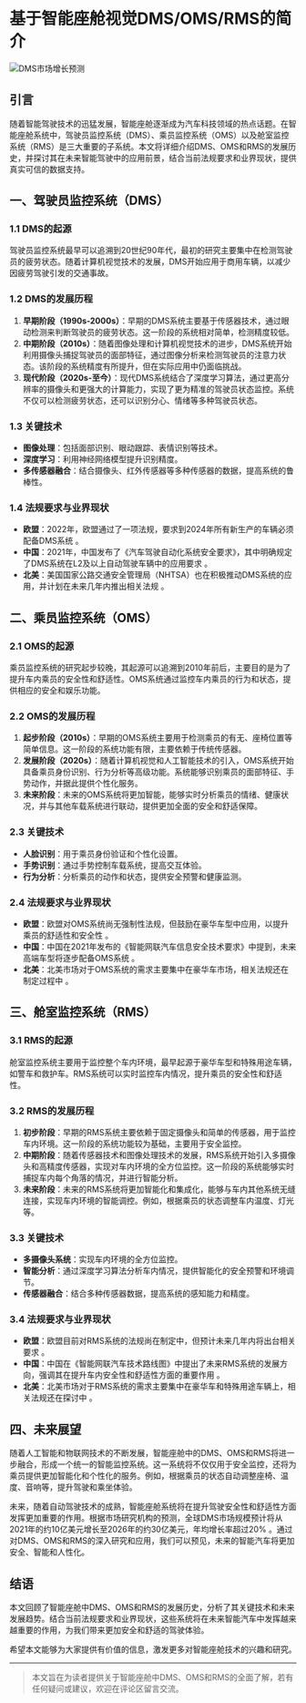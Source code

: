 # 基于智能座舱视觉DMS/OMS/RMS的简介
![DMS市场增长预测](SmartCockpit/DMSOMSRMS/market_pred.png)
## 引言
随着智能驾驶技术的迅猛发展，智能座舱逐渐成为汽车科技领域的热点话题。在智能座舱系统中，驾驶员监控系统（DMS）、乘员监控系统（OMS）以及舱室监控系统（RMS）是三大重要的子系统。本文将详细介绍DMS、OMS和RMS的发展历史，并探讨其在未来智能驾驶中的应用前景，结合当前法规要求和业界现状，提供真实可信的数据支持。

## 一、驾驶员监控系统（DMS）

### 1.1 DMS的起源
驾驶员监控系统最早可以追溯到20世纪90年代，最初的研究主要集中在检测驾驶员的疲劳状态。随着计算机视觉技术的发展，DMS开始应用于商用车辆，以减少因疲劳驾驶引发的交通事故。

### 1.2 DMS的发展历程
1. **早期阶段（1990s-2000s）**：早期的DMS系统主要基于传感器技术，通过眼动检测来判断驾驶员的疲劳状态。这一阶段的系统相对简单，检测精度较低。
2. **中期阶段（2010s）**：随着图像处理和计算机视觉技术的进步，DMS系统开始利用摄像头捕捉驾驶员的面部特征，通过图像分析来检测驾驶员的注意力状态。该阶段的系统精度有所提升，但在实际应用中仍面临挑战。
3. **现代阶段（2020s-至今）**：现代DMS系统结合了深度学习算法，通过更高分辨率的摄像头和更强大的计算能力，实现了更为精准的驾驶员状态监控。系统不仅可以检测疲劳状态，还可以识别分心、情绪等多种驾驶员状态。

### 1.3 关键技术
- **图像处理**：包括面部识别、眼动跟踪、表情识别等技术。
- **深度学习**：利用神经网络模型提升识别精度。
- **多传感器融合**：结合摄像头、红外传感器等多种传感器的数据，提高系统的鲁棒性。

### 1.4 法规要求与业界现状
- **欧盟**：2022年，欧盟通过了一项法规，要求到2024年所有新生产的车辆必须配备DMS系统 。
- **中国**：2021年，中国发布了《汽车驾驶自动化系统安全要求》，其中明确规定了DMS系统在L2及以上自动驾驶车辆中的应用要求 。
- **北美**：美国国家公路交通安全管理局（NHTSA）也在积极推动DMS系统的应用，并计划在未来几年内推出相关法规 。

## 二、乘员监控系统（OMS）

### 2.1 OMS的起源
乘员监控系统的研究起步较晚，其起源可以追溯到2010年前后，主要目的是为了提升车内乘员的安全性和舒适性。OMS系统通过监控车内乘员的行为和状态，提供相应的安全和娱乐功能。

### 2.2 OMS的发展历程
1. **起步阶段（2010s）**：早期的OMS系统主要用于检测乘员的有无、座椅位置等简单信息。这一阶段的系统功能有限，主要依赖于传统传感器。
2. **发展阶段（2020s）**：随着计算机视觉和人工智能技术的引入，OMS系统开始具备乘员身份识别、行为分析等高级功能。系统能够识别乘员的面部特征、手势动作，并据此提供个性化服务。
3. **未来阶段**：未来的OMS系统将更加智能，能够实时分析乘员的情绪、健康状况，并与其他车载系统进行联动，提供更加全面的安全和舒适保障。

### 2.3 关键技术
- **人脸识别**：用于乘员身份验证和个性化设置。
- **手势识别**：通过手势控制车载系统，提高交互体验。
- **行为分析**：分析乘员的动作和状态，提供安全预警和健康监测。

### 2.4 法规要求与业界现状
- **欧盟**：欧盟对OMS系统尚无强制性法规，但鼓励在豪华车型中应用，以提升乘员的舒适性和安全性 。
- **中国**：中国在2021年发布的《智能网联汽车信息安全技术要求》中提到，未来高端车型将逐步配备OMS系统 。
- **北美**：北美市场对于OMS系统的需求主要集中在豪华车市场，相关法规还在制定过程中 。

## 三、舱室监控系统（RMS）

### 3.1 RMS的起源
舱室监控系统主要用于监控整个车内环境，最早起源于豪华车型和特殊用途车辆，如警车和救护车。RMS系统可以实时监控车内情况，提升乘员的安全性和舒适性。

### 3.2 RMS的发展历程
1. **初步阶段**：早期的RMS系统主要依赖于固定摄像头和简单的传感器，用于监控车内环境。这一阶段的系统功能较为基础，主要用于安全监控。
2. **中期阶段**：随着传感器技术和图像处理技术的发展，RMS系统开始引入多摄像头和高精度传感器，实现对车内环境的全方位监控。这一阶段的系统能够实时捕捉车内每个角落的情况，并进行智能分析。
3. **未来阶段**：未来的RMS系统将更加智能化和集成化，能够与车内其他系统无缝连接，实现车内环境的智能调控。例如，根据乘员的状态调整车内温度、灯光等。

### 3.3 关键技术
- **多摄像头系统**：实现车内环境的全方位监控。
- **智能分析**：通过深度学习算法分析车内情况，提供智能化的安全预警和环境调节。
- **传感器融合**：结合多种传感器数据，提高系统的感知能力和精度。

### 3.4 法规要求与业界现状
- **欧盟**：欧盟目前对RMS系统的法规尚在制定中，但预计未来几年内将出台相关要求 。
- **中国**：中国在《智能网联汽车技术路线图》中提出了未来RMS系统的发展方向，强调其在提升车内安全性和舒适性方面的重要作用 。
- **北美**：北美市场对于RMS系统的需求主要集中在豪华车和特殊用途车辆上，相关法规还在探讨中 。

## 四、未来展望

随着人工智能和物联网技术的不断发展，智能座舱中的DMS、OMS和RMS将进一步融合，形成一个统一的智能监控系统。这一系统将不仅仅用于安全监控，还将为乘员提供更加智能化和个性化的服务。例如，根据乘员的状态自动调整座椅、温度、音响等，提升驾驶和乘坐体验。

未来，随着自动驾驶技术的成熟，智能座舱系统将在提升驾驶安全性和舒适性方面发挥更加重要的作用。根据市场研究机构的预测，全球DMS市场规模预计将从2021年的约10亿美元增长至2026年的约30亿美元，年均增长率超过20% 。通过对DMS、OMS和RMS的深入研究和应用，我们可以预见，未来的智能汽车将更加安全、智能和人性化。

## 结语

本文回顾了智能座舱中DMS、OMS和RMS的发展历史，分析了其关键技术和未来发展趋势。结合当前法规要求和业界现状，这些系统将在未来智能汽车中发挥越来越重要的作用，为我们带来更加安全和舒适的驾驶体验。

希望本文能够为大家提供有价值的信息，激发更多对智能座舱技术的兴趣和研究。

---

> 本文旨在为读者提供关于智能座舱中DMS、OMS和RMS的全面了解，若有任何疑问或建议，欢迎在评论区留言交流。

